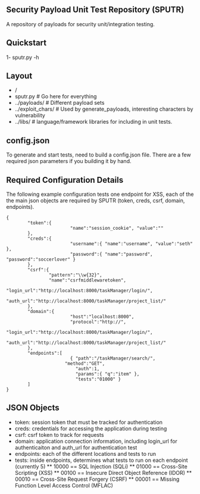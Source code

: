 Security Payload Unit Test Repository (SPUTR)
---
A repository of payloads for security unit/integration testing.

Quickstart
--
1- sputr.py -h

Layout
--
* /
* sputr.py           # Go here for everything
* ../payloads/       # Different payload sets
* ../exploit_chars/  # Used by generate_payloads, interesting characters by vulnerability
* ../libs/           # language/framework libraries for including in unit tests.


config.json
---
To generate and start tests, need to build a config.json file. There are a few required json parameters if you building it by hand.

Required Configuration Details
---
The following example configuration tests one endpoint for XSS, each of the the main json objects are required by SPUTR (token, creds, csrf, domain, endpoints).

```
{
        "token":{
                        "name":"session_cookie", "value":""
        },
        "creds":{
                        "username":{ "name":"username", "value":"seth" },
                        "password":{ "name":"password", "password":"soccerlover" }
        },
        "csrf":{
                "pattern":"\\w{32}",
                "name":"csrfmiddlewaretoken",
                "login_url":"http://localhost:8000/taskManager/login/",
                "auth_url":"http://localhost:8000/taskManager/project_list/"
        },
        "domain":{
                        "host":"localhost:8000",
                        "protocol":"http://",
                        "login_url":"http://localhost:8000/taskManager/login/",
                        "auth_url":"http://localhost:8000/taskManager/project_list/"
        },
        "endpoints":[
                        { "path":"/taskManager/search/",
                	  "method":"GET",
                          "auth":1,
                          "params":{ "q":"item" },
                          "tests":"01000" }
        ]
}
```

JSON Objects
---
* token: session token that must be tracked for authentication
* creds: credentials for accessing the application during testing
* csrf: csrf token to track for requests
* domain: application connection information, including login_url for authenticaiton and auth_url for authentication test
* endpoints: each of the different locations and tests to run
* tests: inside endpoints, determines what tests to run on each endpoint (currently 5)
** 10000 == SQL Injection (SQLi)
** 01000 == Cross-Site Scripting (XSS)
** 00100 == Insecure Direct Object Reference (IDOR)
** 00010 == Cross-Site Request Forgery (CSRF)
** 00001 == Missing Function Level Access Control (MFLAC)
